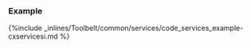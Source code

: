 <!--  usedin: [ _legacy_docker/Toolbelt/services.md, _maestro/Toolbelt/services.md, _node/toolbelt/services.md, _rails/Toolbelt/services.md] -->


### Example



{%include _inlines/Toolbelt/common/services/code_services_example-cxservicesi.md %}




